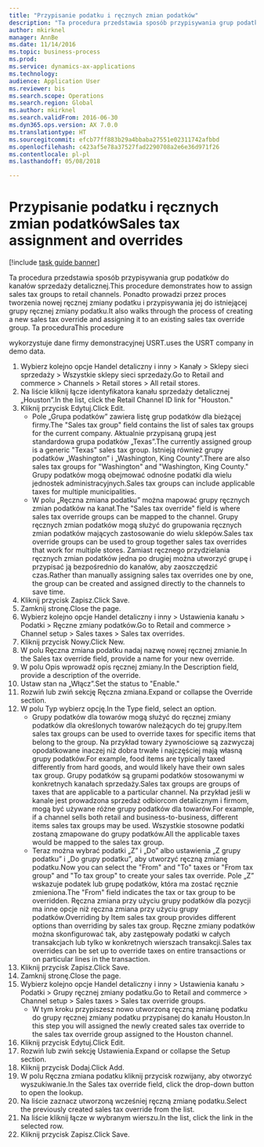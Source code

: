 ```yaml
--- 
title: "Przypisanie podatku i ręcznych zmian podatków"
description: "Ta procedura przedstawia sposób przypisywania grup podatków do kanałów sprzedaży detalicznej."
author: mkirknel
manager: AnnBe
ms.date: 11/14/2016
ms.topic: business-process
ms.prod: 
ms.service: dynamics-ax-applications
ms.technology: 
audience: Application User
ms.reviewer: bis
ms.search.scope: Operations
ms.search.region: Global
ms.author: mkirknel
ms.search.validFrom: 2016-06-30
ms.dyn365.ops.version: AX 7.0.0
ms.translationtype: HT
ms.sourcegitcommit: efcb77ff883b29a4bbaba27551e02311742afbbd
ms.openlocfilehash: c423af5e78a37527fad2290708a2e6e36d971f26
ms.contentlocale: pl-pl
ms.lasthandoff: 05/08/2018

---
```

# <a name="sales-tax-assignment-and-overrides"></a><span data-ttu-id="a2d37-103">Przypisanie podatku i ręcznych zmian podatków</span><span class="sxs-lookup"><span data-stu-id="a2d37-103">Sales tax assignment and overrides</span></span>

[!include [task guide banner](../../includes/task-guide-banner.md)]

<span data-ttu-id="a2d37-104">Ta procedura przedstawia sposób przypisywania grup podatków do kanałów sprzedaży detalicznej.</span><span class="sxs-lookup"><span data-stu-id="a2d37-104">This procedure demonstrates how to assign sales tax groups to retail channels.</span></span> <span data-ttu-id="a2d37-105">Ponadto prowadzi przez proces tworzenia nowej ręcznej zmiany podatku i przypisywania jej do istniejącej grupy ręcznej zmiany podatku.</span><span class="sxs-lookup"><span data-stu-id="a2d37-105">It also walks through the process of creating a new sales tax override and assigning it to an existing sales tax override group.</span></span> <span data-ttu-id="a2d37-106">Ta procedura</span><span class="sxs-lookup"><span data-stu-id="a2d37-106">This procedure</span></span>

<span data-ttu-id="a2d37-107">wykorzystuje dane firmy demonstracyjnej USRT.</span><span class="sxs-lookup"><span data-stu-id="a2d37-107">uses the USRT company in demo data.</span></span>

1. <span data-ttu-id="a2d37-108">Wybierz kolejno opcje Handel detaliczny i inny > Kanały > Sklepy sieci sprzedaży > Wszystkie sklepy sieci sprzedaży.</span><span class="sxs-lookup"><span data-stu-id="a2d37-108">Go to Retail and commerce > Channels > Retail stores > All retail stores.</span></span>
2. <span data-ttu-id="a2d37-109">Na liście kliknij łącze identyfikatora kanału sprzedaży detalicznej „Houston”.</span><span class="sxs-lookup"><span data-stu-id="a2d37-109">In the list, click the Retail Channel ID link for "Houston."</span></span>
3. <span data-ttu-id="a2d37-110">Kliknij przycisk Edytuj.</span><span class="sxs-lookup"><span data-stu-id="a2d37-110">Click Edit.</span></span>
    * <span data-ttu-id="a2d37-111">Pole „Grupa podatków” zawiera listę grup podatków dla bieżącej firmy.</span><span class="sxs-lookup"><span data-stu-id="a2d37-111">The "Sales tax group" field contains the list of sales tax groups for the current company.</span></span> <span data-ttu-id="a2d37-112">Aktualnie przypisaną grupą jest standardowa grupa podatków „Texas”.</span><span class="sxs-lookup"><span data-stu-id="a2d37-112">The currently assigned group is a generic "Texas" sales tax group.</span></span> <span data-ttu-id="a2d37-113">Istnieją również grupy podatków „Washington” i „Washington, King County”.</span><span class="sxs-lookup"><span data-stu-id="a2d37-113">There are also sales tax groups for "Washington" and "Washington, King County."</span></span> <span data-ttu-id="a2d37-114">Grupy podatków mogą obejmować odnośne podatki dla wielu jednostek administracyjnych.</span><span class="sxs-lookup"><span data-stu-id="a2d37-114">Sales tax groups can include applicable taxes for multiple municipalities.</span></span>  
    * <span data-ttu-id="a2d37-115">W polu „Ręczna zmiana podatku” można mapować grupy ręcznych zmian podatków na kanał.</span><span class="sxs-lookup"><span data-stu-id="a2d37-115">The "Sales tax override" field is where sales tax override groups can be mapped to the channel.</span></span> <span data-ttu-id="a2d37-116">Grupy ręcznych zmian podatków mogą służyć do grupowania ręcznych zmian podatków mających zastosowanie do wielu sklepów.</span><span class="sxs-lookup"><span data-stu-id="a2d37-116">Sales tax override groups can be used to group together sales tax overrides that work for multiple stores.</span></span> <span data-ttu-id="a2d37-117">Zamiast ręcznego przydzielania ręcznych zmian podatków jedna po drugiej można utworzyć grupę i przypisać ją bezpośrednio do kanałów, aby zaoszczędzić czas.</span><span class="sxs-lookup"><span data-stu-id="a2d37-117">Rather than manually assigning sales tax overrides one by one, the group can be created and assigned directly to the channels to save time.</span></span>  
4. <span data-ttu-id="a2d37-118">Kliknij przycisk Zapisz.</span><span class="sxs-lookup"><span data-stu-id="a2d37-118">Click Save.</span></span>
5. <span data-ttu-id="a2d37-119">Zamknij stronę.</span><span class="sxs-lookup"><span data-stu-id="a2d37-119">Close the page.</span></span>
6. <span data-ttu-id="a2d37-120">Wybierz kolejno opcje Handel detaliczny i inny > Ustawienia kanału > Podatki > Ręczne zmiany podatków.</span><span class="sxs-lookup"><span data-stu-id="a2d37-120">Go to Retail and commerce > Channel setup > Sales taxes > Sales tax overrides.</span></span>
7. <span data-ttu-id="a2d37-121">Kliknij przycisk Nowy.</span><span class="sxs-lookup"><span data-stu-id="a2d37-121">Click New.</span></span>
8. <span data-ttu-id="a2d37-122">W polu Ręczna zmiana podatku nadaj nazwę nowej ręcznej zmianie.</span><span class="sxs-lookup"><span data-stu-id="a2d37-122">In the Sales tax override field, provide a name for your new override.</span></span>
9. <span data-ttu-id="a2d37-123">W polu Opis wprowadź opis ręcznej zmiany.</span><span class="sxs-lookup"><span data-stu-id="a2d37-123">In the Description field, provide a description of the override.</span></span>
10. <span data-ttu-id="a2d37-124">Ustaw stan na „Włącz”.</span><span class="sxs-lookup"><span data-stu-id="a2d37-124">Set the status to "Enable."</span></span>
11. <span data-ttu-id="a2d37-125">Rozwiń lub zwiń sekcję Ręczna zmiana.</span><span class="sxs-lookup"><span data-stu-id="a2d37-125">Expand or collapse the Override section.</span></span>
12. <span data-ttu-id="a2d37-126">W polu Typ wybierz opcję.</span><span class="sxs-lookup"><span data-stu-id="a2d37-126">In the Type field, select an option.</span></span>
    * <span data-ttu-id="a2d37-127">Grupy podatków dla towarów mogą służyć do ręcznej zmiany podatków dla określonych towarów należących do tej grupy.</span><span class="sxs-lookup"><span data-stu-id="a2d37-127">Item sales tax groups can be used to override taxes for specific items that belong to the group.</span></span> <span data-ttu-id="a2d37-128">Na przykład towary żywnościowe są zazwyczaj opodatkowane inaczej niż dobra trwałe i najczęściej mają własną grupy podatków.</span><span class="sxs-lookup"><span data-stu-id="a2d37-128">For example, food items are typically taxed differently from hard goods, and would likely have their own sales tax group.</span></span>     <span data-ttu-id="a2d37-129">Grupy podatków są grupami podatków stosowanymi w konkretnych kanałach sprzedaży.</span><span class="sxs-lookup"><span data-stu-id="a2d37-129">Sales tax groups are groups of taxes that are applicable to a particular channel.</span></span> <span data-ttu-id="a2d37-130">Na przykład jeśli w kanale jest prowadzona sprzedaż odbiorcom detalicznym i firmom, mogą być używane różne grupy podatków dla towarów.</span><span class="sxs-lookup"><span data-stu-id="a2d37-130">For example, if a channel sells both retail and business-to-business, different items sales tax groups may be used.</span></span> <span data-ttu-id="a2d37-131">Wszystkie stosowne podatki zostaną zmapowane do grupy podatków.</span><span class="sxs-lookup"><span data-stu-id="a2d37-131">All the applicable taxes would be mapped to the sales tax group.</span></span>  
    * <span data-ttu-id="a2d37-132">Teraz można wybrać podatki „Z” i „Do” albo ustawienia „Z grupy podatku” i „Do grupy podatku”, aby utworzyć ręczną zmianę podatku.</span><span class="sxs-lookup"><span data-stu-id="a2d37-132">Now you can select the "From" and "To" taxes or "From tax group" and "To tax group" to create your sales tax override.</span></span>    <span data-ttu-id="a2d37-133">Pole „Z” wskazuje podatek lub grupę podatków, która ma zostać ręcznie zmieniona.</span><span class="sxs-lookup"><span data-stu-id="a2d37-133">The "From" field indicates the tax or tax group to be overridden.</span></span> <span data-ttu-id="a2d37-134">Ręczna zmiana przy użyciu grupy podatków dla pozycji ma inne opcje niż ręczna zmiana przy użyciu grupy podatków.</span><span class="sxs-lookup"><span data-stu-id="a2d37-134">Overriding by Item sales tax group provides different options than overriding by sales tax group.</span></span>    <span data-ttu-id="a2d37-135">Ręczne zmiany podatków można skonfigurować tak, aby zastępowały podatki w całych transakcjach lub tylko w konkretnych wierszach transakcji.</span><span class="sxs-lookup"><span data-stu-id="a2d37-135">Sales tax overrides can be set up to override taxes on entire transactions or on particular lines in the transaction.</span></span>  
13. <span data-ttu-id="a2d37-136">Kliknij przycisk Zapisz.</span><span class="sxs-lookup"><span data-stu-id="a2d37-136">Click Save.</span></span>
14. <span data-ttu-id="a2d37-137">Zamknij stronę.</span><span class="sxs-lookup"><span data-stu-id="a2d37-137">Close the page.</span></span>
15. <span data-ttu-id="a2d37-138">Wybierz kolejno opcje Handel detaliczny i inny > Ustawienia kanału > Podatki > Grupy ręcznej zmiany podatku.</span><span class="sxs-lookup"><span data-stu-id="a2d37-138">Go to Retail and commerce > Channel setup > Sales taxes > Sales tax override groups.</span></span>
    * <span data-ttu-id="a2d37-139">W tym kroku przypiszesz nowo utworzoną ręczną zmianę podatku do grupy ręcznej zmiany podatku przypisanej do kanału Houston.</span><span class="sxs-lookup"><span data-stu-id="a2d37-139">In this step you will assigned the newly created sales tax override to the sales tax override group assigned to the Houston channel.</span></span>  
16. <span data-ttu-id="a2d37-140">Kliknij przycisk Edytuj.</span><span class="sxs-lookup"><span data-stu-id="a2d37-140">Click Edit.</span></span>
17. <span data-ttu-id="a2d37-141">Rozwiń lub zwiń sekcję Ustawienia.</span><span class="sxs-lookup"><span data-stu-id="a2d37-141">Expand or collapse the Setup section.</span></span>
18. <span data-ttu-id="a2d37-142">Kliknij przycisk Dodaj.</span><span class="sxs-lookup"><span data-stu-id="a2d37-142">Click Add.</span></span>
19. <span data-ttu-id="a2d37-143">W polu Ręczna zmiana podatku kliknij przycisk rozwijany, aby otworzyć wyszukiwanie.</span><span class="sxs-lookup"><span data-stu-id="a2d37-143">In the Sales tax override field, click the drop-down button to open the lookup.</span></span>
20. <span data-ttu-id="a2d37-144">Na liście zaznacz utworzoną wcześniej ręczną zmianę podatku.</span><span class="sxs-lookup"><span data-stu-id="a2d37-144">Select the previously created sales tax override from the list.</span></span>
21. <span data-ttu-id="a2d37-145">Na liście kliknij łącze w wybranym wierszu.</span><span class="sxs-lookup"><span data-stu-id="a2d37-145">In the list, click the link in the selected row.</span></span>
22. <span data-ttu-id="a2d37-146">Kliknij przycisk Zapisz.</span><span class="sxs-lookup"><span data-stu-id="a2d37-146">Click Save.</span></span>



